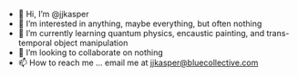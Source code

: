 - 👋 Hi, I’m @jjkasper
- 👀 I’m interested in anything, maybe everything, but often nothing
- 🌱 I’m currently learning quantum physics, encaustic painting, and trans-temporal object manipulation
- 💞️ I’m looking to collaborate on nothing
- 📫 How to reach me ... email me at jjkasper@bluecollective.com

